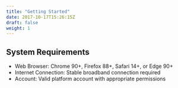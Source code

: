 ```yaml
---
title: "Getting Started"
date: 2017-10-17T15:26:15Z
draft: false
weight: 1
---
```



## System Requirements
*	Web Browser: Chrome 90+, Firefox 88+, Safari 14+, or Edge 90+
*	Internet Connection: Stable broadband connection required
*	Account: Valid platform account with appropriate permissions

